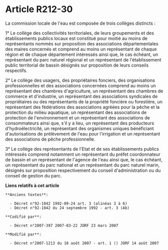 # Article R212-30

La commission locale de l'eau est composée de trois collèges distincts :

1° Le collège des collectivités territoriales, de leurs groupements et des établissements publics locaux est constitué pour
moitié au moins de représentants nommés sur proposition des associations départementales des maires concernés et comprend au
moins un représentant de chaque région et de chaque département intéressés ainsi que, le cas échéant, un représentant du parc
naturel régional et un représentant de l'établissement public territorial de bassin désignés sur proposition de leurs
conseils respectifs.

2° Le collège des usagers, des propriétaires fonciers, des organisations professionnelles et des associations concernées
comprend au moins un représentant des chambres d'agriculture, un représentant des chambres de commerce et d'industrie, un
représentant des associations syndicales de propriétaires ou des représentants de la propriété foncière ou forestière, un
représentant des fédérations des associations agréées pour la pêche et la protection du milieu aquatique, un représentant des
associations de protection de l'environnement et un représentant des associations de consommateurs ainsi que, s'il y a lieu,
un représentant des producteurs d'hydroélectricité, un représentant des organismes uniques bénéficiant d'autorisations de
prélèvement de l'eau pour l'irrigation et un représentant des associations de pêche professionnelle.

3° Le collège des représentants de l'Etat et de ses établissements publics intéressés comprend notamment un représentant du
préfet coordonnateur de bassin et un représentant de l'agence de l'eau ainsi que, le cas échéant, un représentant du parc
national et un représentant du parc naturel marin, désignés sur proposition respectivement du conseil d'administration ou du
conseil de gestion du parc.

**Liens relatifs à cet article**

	**Anciens textes**:

	  - Décret n°92-1042 1992-09-24 art. 3 (alinéas 3 à 6)
	  - Décret n°92-1042 du 24 septembre 1992 - art. 3 (Ab)

	**Codifié par**:

	  - Décret n°2007-397 2007-03-22 JORF 23 mars 2007

	**Modifié par**:

	  - Décret n°2007-1213 du 10 août 2007 - art. 1 () JORF 14 août 2007
